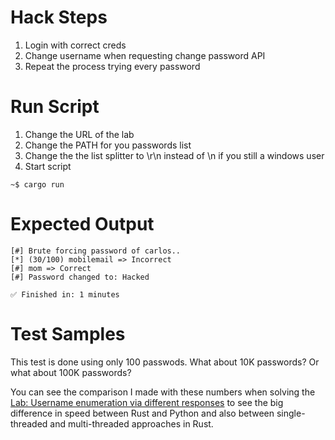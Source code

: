 # Hack Steps
1. Login with correct creds
2. Change username when requesting change password API
3. Repeat the process trying every password

# Run Script
1. Change the URL of the lab
2. Change the PATH for you passwords list
3. Change the the list splitter to \r\n instead of \n if you still a windows user
4. Start script
```
~$ cargo run
```

# Expected Output
```
[#] Brute forcing password of carlos..
[*] (30/100) mobilemail => Incorrect
[#] mom => Correct
[#] Password changed to: Hacked

✅ Finished in: 1 minutes
```
# Test Samples
This test is done using only 100 passwods. What about 10K passwords?
Or what about 100K passwords?

You can see the comparison I made with these numbers when solving the [Lab: Username enumeration via different responses](https://github.com/elqal3awii/WebSecurity-Academy-with-Rust/tree/main/Authentication/username_enumeration_via_different_responses) to see the big difference in speed between Rust and Python and also between single-threaded and multi-threaded approaches in Rust.

